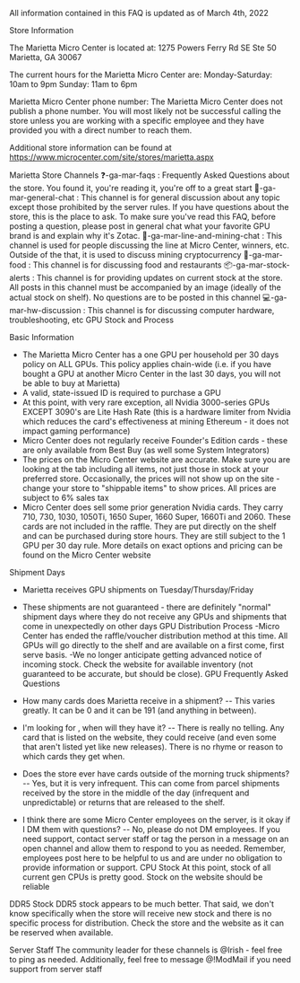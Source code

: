 All information contained in this FAQ is updated as of March 4th, 2022

Store Information

The Marietta Micro Center is located at:
1275 Powers Ferry Rd SE Ste 50
Marietta, GA 30067

The current hours for the Marietta Micro Center are:
Monday-Saturday: 10am to 9pm
Sunday: 11am to 6pm

Marietta Micro Center phone number:
The Marietta Micro Center does not publish a phone number.  You will most likely not be successful calling the store unless you are working with a specific employee and they have provided you with a direct number to reach them.

Additional store information can be found at https://www.microcenter.com/site/stores/marietta.aspx

Marietta Store Channels
❓-ga-mar-faqs : Frequently Asked Questions about the store.  You found it, you're reading it, you're off to a great start
💬-ga-mar-general-chat : This channel is for general discussion about any topic except those prohibited by the server rules.  If you have questions about the store, this is the place to ask.  To make sure you've read this FAQ, before posting a question, please post in general chat what your favorite GPU brand is and explain why it's Zotac.
🧑-ga-mar-line-and-mining-chat : This channel is used for people discussing the line at Micro Center, winners, etc.  Outside of the that, it is used to discuss mining cryptocurrency
🥩-ga-mar-food : This channel is for discussing food and restaurants
📦-ga-mar-stock-alerts : This channel is for providing updates on current stock at the store.  All posts in this channel must be accompanied by an image (ideally of the actual stock on shelf).  No questions are to be posted in this channel
💻-ga-mar-hw-discussion : This channel is for discussing computer hardware, troubleshooting, etc 
GPU Stock and Process

Basic Information
- The Marietta Micro Center has a one GPU per household per 30 days policy on ALL GPUs.  This policy applies chain-wide (i.e. if you have bought a GPU at another Micro Center in the last 30 days, you will not be able to buy at Marietta)
- A valid, state-issued ID is required to purchase a GPU
- At this point, with very rare exception, all Nvidia 3000-series GPUs EXCEPT 3090's are Lite Hash Rate (this is a hardware limiter from Nvidia which reduces the card's effectiveness at mining Ethereum - it does not impact gaming performance)
- Micro Center does not regularly receive Founder's Edition cards - these are only available from Best Buy (as well some System Integrators)
- The prices on the Micro Center website are accurate.  Make sure you are looking at the tab including all items, not just those in stock at your preferred store. Occasionally, the prices will not show up on the site - change your store to "shippable items" to show prices.  All prices are subject to 6% sales tax
- Micro Center does sell some prior generation Nvidia cards.  They carry 710, 730, 1030, 1050Ti, 1650 Super, 1660 Super, 1660Ti and 2060.  These cards are not included in the raffle.  They are put directly on the shelf and can be purchased during store hours.  They are still subject to the 1 GPU per 30 day rule.  More details on exact options and pricing can be found on the Micro Center website

Shipment Days
- Marietta receives GPU shipments on Tuesday/Thursday/Friday
- These shipments are not guaranteed - there are definitely "normal" shipment days where they do not receive any GPUs and shipments that come in unexpectedly on other days 
GPU Distribution Process
-Micro Center has ended the raffle/voucher distribution method at this time.  All GPUs will go directly to the shelf and are available on a first come, first serve basis.
-We no longer anticipate getting advanced notice of incoming stock.  Check the website for available inventory (not guaranteed to be accurate, but should be close). 
GPU Frequently Asked Questions

- How many cards does Marietta receive in a shipment?
    -- This varies greatly.  It can be 0 and it can be 191 (and anything in between).

- I'm looking for <insert specific card>, when will they have it?
    -- There is really no telling.  Any card that is listed on the website, they could receive (and even some that aren't listed yet like new releases).  There is no rhyme or reason to which cards they get when.

- Does the store ever have cards outside of the morning truck shipments?
    -- Yes, but it is very infrequent.  This can come from parcel shipments received by the store in the middle of the day (infrequent and unpredictable) or returns that are released to the shelf. 

- I think there are some Micro Center employees on the server, is it okay if I DM them with questions?
    -- No, please do not DM employees.  If you need support, contact server staff or tag the person in a message on an open channel and allow them to respond to you as needed.  Remember, employees post here to be helpful to us and are under no obligation to provide information or support. 
CPU Stock
At this point, stock of all current gen CPUs is pretty good.  Stock on the website should be reliable

DDR5 Stock
DDR5 stock appears to be much better.  That said, we don't know specifically when the store will receive new stock and there is no specific process for distribution.  Check the store and the website as it can be reserved when available.

Server Staff
The community leader for these channels is @Irish  - feel free to ping as needed.  Additionally, feel free to message @!ModMail if you need support from server staff